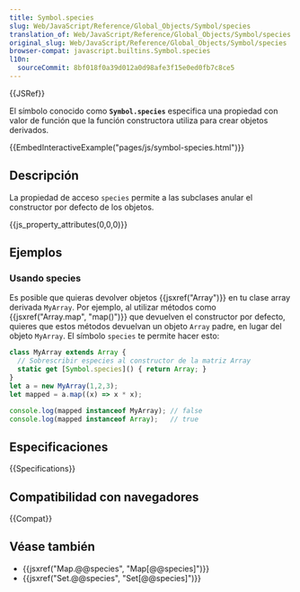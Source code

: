 ```yaml
---
title: Symbol.species
slug: Web/JavaScript/Reference/Global_Objects/Symbol/species
translation_of: Web/JavaScript/Reference/Global_Objects/Symbol/species
original_slug: Web/JavaScript/Reference/Global_Objects/Symbol/species
browser-compat: javascript.builtins.Symbol.species
l10n:
  sourceCommit: 8bf018f0a39d012a0d98afe3f15e0ed0fb7c8ce5
---
```


{{JSRef}}

El símbolo conocido como **`Symbol.species`** especifica una propiedad con valor de función que la función constructora utiliza para crear objetos derivados.

{{EmbedInteractiveExample("pages/js/symbol-species.html")}}

## Descripción

La propiedad de acceso `species` permite a las subclases anular el constructor por defecto de los objetos.

{{js_property_attributes(0,0,0)}}

## Ejemplos

### Usando species

Es posible que quieras devolver objetos {{jsxref("Array")}} en tu clase array derivada `MyArray`. Por ejemplo, al utilizar métodos como {{jsxref("Array.map", "map()")}} que devuelven el constructor por defecto, quieres que estos métodos devuelvan un objeto `Array` padre, en lugar del objeto `MyArray`. El símbolo `species` te permite hacer esto:

```js
class MyArray extends Array {
  // Sobrescribir especies al constructor de la matriz Array
  static get [Symbol.species]() { return Array; }
}
let a = new MyArray(1,2,3);
let mapped = a.map((x) => x * x);

console.log(mapped instanceof MyArray); // false
console.log(mapped instanceof Array);   // true
```

## Especificaciones

{{Specifications}}

## Compatibilidad con navegadores

{{Compat}}

## Véase también

- {{jsxref("Map.@@species", "Map[@@species]")}}
- {{jsxref("Set.@@species", "Set[@@species]")}}
